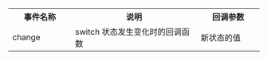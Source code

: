 <table>
  <tbody>
    <tr>
      <th  width="25%">事件名称</th><th width="50%">说明</th><th width="25%">回调参数</th>
    </tr>
    <tr>
      <td width="25%">change</td><td width="50%">switch 状态发生变化时的回调函数</td><td width="25%">新状态的值</td>
    </tr>
  </tbody>
</table>